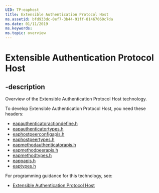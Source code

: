 ```yaml
---
UID: TP:eaphost
title: Extensible Authentication Protocol Host
ms.assetid: bfd933dc-0ef7-3b44-91ff-81467060c7da
ms.date: 01/11/2019
ms.keywords: 
ms.topic: overview
---
```


# Extensible Authentication Protocol Host

## -description

Overview of the Extensible Authentication Protocol Host technology.

To develop Extensible Authentication Protocol Host, you need these headers:

 * [eapauthenticatoractiondefine.h](../eapauthenticatoractiondefine/index.md)
 * [eapauthenticatortypes.h](../eapauthenticatortypes/index.md)
 * [eaphostpeerconfigapis.h](../eaphostpeerconfigapis/index.md)
 * [eaphostpeertypes.h](../eaphostpeertypes/index.md)
 * [eapmethodauthenticatorapis.h](../eapmethodauthenticatorapis/index.md)
 * [eapmethodpeerapis.h](../eapmethodpeerapis/index.md)
 * [eapmethodtypes.h](../eapmethodtypes/index.md)
 * [eappapis.h](../eappapis/index.md)
 * [eaptypes.h](../eaptypes/index.md)

For programming guidance for this technology, see:
* [Extensible Authentication Protocol Host](/windows/desktop/eaphost)

